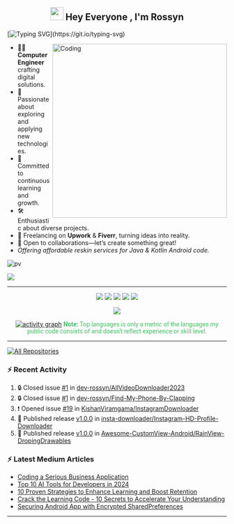 <h2 align="center"><img src="https://emojis.slackmojis.com/emojis/images/1531849430/4246/blob-sunglasses.gif?1531849430" width="30"/> Hey Everyone , I'm Rossyn</h2>

<p align="center">

[![Typing SVG](https://readme-typing-svg.demolab.com?font=Roboto,sans-serif&size=40&pause=1000&color=40c463&center=true&vCenter=true&random=false&width=1200&lines=%F0%9F%92%BB+%22Crafting+Code%2C+Building+Dreams%22;+%F0%9F%92%BB+Welcome+to+My+GitHub+Universe!)](https://git.io/typing-svg)
</p>



<img align="right" alt="Coding" width="400" src="https://github.com/AndroidWithRossyn/AndroidWithRossyn/assets/118904953/f01daec3-1d1c-4f83-89e5-7454d9a573ad">

- 👨‍💻 **Computer Engineer** crafting digital solutions.
- 🚀 Passionate about exploring and applying new technologies.
- 📖 Committed to continuous learning and growth.
- 🛠️ Enthusiastic about diverse projects.
- 💼 Freelancing on **Upwork** & **Fiverr**, turning ideas into reality.
- 👥 Open to collaborations—let’s create something great!
- *Offering affordable reskin services for Java & Kotlin Android code.*



<div align="start">

![pv](https://pageview.vercel.app/?github_user=AndroidWithRossyn)

</div>


<div align="start">

<a href="mailto:banrossyn@gmail.com"><img src="https://img.shields.io/badge/Gmail-EA4335.svg?logo=Gmail&logoColor=white"></a>

</div>


---
<div align="center">

![](http://github-profile-summary-cards.vercel.app/api/cards/profile-details?username=AndroidWithRossyn&theme=github_dark)
![](http://github-profile-summary-cards.vercel.app/api/cards/stats?username=AndroidWithRossyn&theme=github_dark)
![](http://github-profile-summary-cards.vercel.app/api/cards/productive-time?username=AndroidWithRossyn&theme=github_dark&utcOffset=8)
![](http://github-profile-summary-cards.vercel.app/api/cards/repos-per-language?username=AndroidWithRossyn&theme=github_dark)
![](http://github-profile-summary-cards.vercel.app/api/cards/most-commit-language?username=AndroidWithRossyn&theme=github_dark)
<p align="center">
  <img alig src="https://github-profile-trophy.vercel.app/?username=AndroidWithRossyn&theme=onedark&column=-1&title=Repositories,Stars,Commits,Followers,PullRequest,MultipleLang&margin-w=10" />
</p>

[![activity graph](https://github-readme-activity-graph.vercel.app/graph?username=androidwithrossyn&bg_color=0d1117&color=ffffff&line=40c463&point=fff7e0&area=true&hide_border=true)](https://github.com/AndroidWithRossyn/github-readme-activity-graph)
<span style="color:#40c463; font-family: Roboto, sans-serif;"><b>Note:</b> Top languages is only a metric of the languages my public code consists of and doesn't reflect experience or skill level.</span>
  


</div>

---


<p align="left">
<a href="https://github.com/AndroidWithRossyn?tab=repositories&sort=stargazers"><img alt="All Repositories" title="All Repositories" src="https://custom-icon-badges.demolab.com/badge/-Click%20Here%20For%20All%20My%20Repos-1F222E?style=for-the-badge&logoColor=white&logo=repo"/></a>
  
</p>

### :zap: Recent Activity

<!--START_SECTION:activity-->
1. 🔒 Closed issue [#1](https://github.com/dev-rossyn/AllVideoDownloader2023/issues/1) in [dev-rossyn/AllVideoDownloader2023](https://github.com/dev-rossyn/AllVideoDownloader2023)
2. 🔒 Closed issue [#1](https://github.com/dev-rossyn/Find-My-Phone-By-Clapping/issues/1) in [dev-rossyn/Find-My-Phone-By-Clapping](https://github.com/dev-rossyn/Find-My-Phone-By-Clapping)
3. ❗ Opened issue [#19](https://github.com/KishanViramgama/InstagramDownloader/issues/19) in [KishanViramgama/InstagramDownloader](https://github.com/KishanViramgama/InstagramDownloader)
4. 🚀 Published release [v1.0.0](https://github.com/insta-downloader/Instagram-HD-Profile-Downloader/releases/tag/v1.0.0) in [insta-downloader/Instagram-HD-Profile-Downloader](https://github.com/insta-downloader/Instagram-HD-Profile-Downloader)
5. 🚀 Published release [v1.0.0](https://github.com/Awesome-CustomView-Android/RainView-DropingDrawables/releases/tag/v1.0.0) in [Awesome-CustomView-Android/RainView-DropingDrawables](https://github.com/Awesome-CustomView-Android/RainView-DropingDrawables)
<!--END_SECTION:activity-->

### :zap: Latest Medium Articles
<!-- ARTICLES:START -->
- [Coding a Serious Business Application](https://medium.com/@banrossyn/coding-a-serious-business-application-dd650189f672?source=rss-098e7dd463fb------2)
- [Top 10 AI Tools for Developers in 2024](https://medium.com/@banrossyn/top-10-ai-tools-for-developers-in-2024-4657b74d6b58?source=rss-098e7dd463fb------2)
- [10 Proven Strategies to Enhance Learning and Boost Retention](https://medium.com/@banrossyn/10-proven-strategies-to-enhance-learning-and-boost-retention-7d00fed8d189?source=rss-098e7dd463fb------2)
- [Crack the Learning Code - 10 Secrets to Accelerate Your Understanding](https://medium.com/@banrossyn/crack-the-learning-code-10-secrets-to-accelerate-your-understanding-3389203a9454?source=rss-098e7dd463fb------2)
- [Securing Android App with Encrypted SharedPreferences](https://medium.com/@banrossyn/securing-android-app-with-encrypted-sharedpreferences-8a5e98783485?source=rss-098e7dd463fb------2)
<!-- ARTICLES:END -->
---

